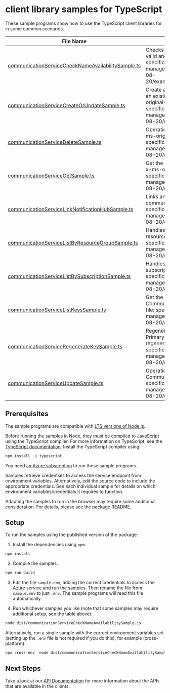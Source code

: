 # client library samples for TypeScript

These sample programs show how to use the TypeScript client libraries for in some common scenarios.

| **File Name**                                                                                         | **Description**                                                                                                                                                                                                                                        |
| ----------------------------------------------------------------------------------------------------- | ------------------------------------------------------------------------------------------------------------------------------------------------------------------------------------------------------------------------------------------------------ |
| [communicationServiceCheckNameAvailabilitySample.ts][communicationservicechecknameavailabilitysample] | Checks that the CommunicationService name is valid and is not already in use. x-ms-original-file: specification/communication/resource-manager/Microsoft.Communication/stable/2020-08-20/examples/checkNameAvailabilityAvailable.json                  |
| [communicationServiceCreateOrUpdateSample.ts][communicationservicecreateorupdatesample]               | Create a new CommunicationService or update an existing CommunicationService. x-ms-original-file: specification/communication/resource-manager/Microsoft.Communication/stable/2020-08-20/examples/createOrUpdate.json                                  |
| [communicationServiceDeleteSample.ts][communicationservicedeletesample]                               | Operation to delete a CommunicationService. x-ms-original-file: specification/communication/resource-manager/Microsoft.Communication/stable/2020-08-20/examples/delete.json                                                                            |
| [communicationServiceGetSample.ts][communicationservicegetsample]                                     | Get the CommunicationService and its properties. x-ms-original-file: specification/communication/resource-manager/Microsoft.Communication/stable/2020-08-20/examples/get.json                                                                          |
| [communicationServiceLinkNotificationHubSample.ts][communicationservicelinknotificationhubsample]     | Links an Azure Notification Hub to this communication service. x-ms-original-file: specification/communication/resource-manager/Microsoft.Communication/stable/2020-08-20/examples/linkNotificationHub.json                                            |
| [communicationServiceListByResourceGroupSample.ts][communicationservicelistbyresourcegroupsample]     | Handles requests to list all resources in a resource group. x-ms-original-file: specification/communication/resource-manager/Microsoft.Communication/stable/2020-08-20/examples/listByResourceGroup.json                                               |
| [communicationServiceListBySubscriptionSample.ts][communicationservicelistbysubscriptionsample]       | Handles requests to list all resources in a subscription. x-ms-original-file: specification/communication/resource-manager/Microsoft.Communication/stable/2020-08-20/examples/listBySubscription.json                                                  |
| [communicationServiceListKeysSample.ts][communicationservicelistkeyssample]                           | Get the access keys of the CommunicationService resource. x-ms-original-file: specification/communication/resource-manager/Microsoft.Communication/stable/2020-08-20/examples/listKeys.json                                                            |
| [communicationServiceRegenerateKeySample.ts][communicationserviceregeneratekeysample]                 | Regenerate CommunicationService access key. PrimaryKey and SecondaryKey cannot be regenerated at the same time. x-ms-original-file: specification/communication/resource-manager/Microsoft.Communication/stable/2020-08-20/examples/regenerateKey.json |
| [communicationServiceUpdateSample.ts][communicationserviceupdatesample]                               | Operation to update an existing CommunicationService. x-ms-original-file: specification/communication/resource-manager/Microsoft.Communication/stable/2020-08-20/examples/update.json                                                                  |

## Prerequisites

The sample programs are compatible with [LTS versions of Node.js](https://nodejs.org/about/releases/).

Before running the samples in Node, they must be compiled to JavaScript using the TypeScript compiler. For more information on TypeScript, see the [TypeScript documentation][typescript]. Install the TypeScript compiler using:

```bash
npm install -g typescript
```

You need [an Azure subscription][freesub] to run these sample programs.

Samples retrieve credentials to access the service endpoint from environment variables. Alternatively, edit the source code to include the appropriate credentials. See each individual sample for details on which environment variables/credentials it requires to function.

Adapting the samples to run in the browser may require some additional consideration. For details, please see the [package README][package].

## Setup

To run the samples using the published version of the package:

1. Install the dependencies using `npm`:

```bash
npm install
```

2. Compile the samples:

```bash
npm run build
```

3. Edit the file `sample.env`, adding the correct credentials to access the Azure service and run the samples. Then rename the file from `sample.env` to just `.env`. The sample programs will read this file automatically.

4. Run whichever samples you like (note that some samples may require additional setup, see the table above):

```bash
node dist/communicationServiceCheckNameAvailabilitySample.js
```

Alternatively, run a single sample with the correct environment variables set (setting up the `.env` file is not required if you do this), for example (cross-platform):

```bash
npx cross-env  node dist/communicationServiceCheckNameAvailabilitySample.js
```

## Next Steps

Take a look at our [API Documentation][apiref] for more information about the APIs that are available in the clients.

[communicationservicechecknameavailabilitysample]: https://github.com/Azure/azure-sdk-for-js/blob/main/sdk/communication/arm-communication/samples/v3/typescript/src/communicationServiceCheckNameAvailabilitySample.ts
[communicationservicecreateorupdatesample]: https://github.com/Azure/azure-sdk-for-js/blob/main/sdk/communication/arm-communication/samples/v3/typescript/src/communicationServiceCreateOrUpdateSample.ts
[communicationservicedeletesample]: https://github.com/Azure/azure-sdk-for-js/blob/main/sdk/communication/arm-communication/samples/v3/typescript/src/communicationServiceDeleteSample.ts
[communicationservicegetsample]: https://github.com/Azure/azure-sdk-for-js/blob/main/sdk/communication/arm-communication/samples/v3/typescript/src/communicationServiceGetSample.ts
[communicationservicelinknotificationhubsample]: https://github.com/Azure/azure-sdk-for-js/blob/main/sdk/communication/arm-communication/samples/v3/typescript/src/communicationServiceLinkNotificationHubSample.ts
[communicationservicelistbyresourcegroupsample]: https://github.com/Azure/azure-sdk-for-js/blob/main/sdk/communication/arm-communication/samples/v3/typescript/src/communicationServiceListByResourceGroupSample.ts
[communicationservicelistbysubscriptionsample]: https://github.com/Azure/azure-sdk-for-js/blob/main/sdk/communication/arm-communication/samples/v3/typescript/src/communicationServiceListBySubscriptionSample.ts
[communicationservicelistkeyssample]: https://github.com/Azure/azure-sdk-for-js/blob/main/sdk/communication/arm-communication/samples/v3/typescript/src/communicationServiceListKeysSample.ts
[communicationserviceregeneratekeysample]: https://github.com/Azure/azure-sdk-for-js/blob/main/sdk/communication/arm-communication/samples/v3/typescript/src/communicationServiceRegenerateKeySample.ts
[communicationserviceupdatesample]: https://github.com/Azure/azure-sdk-for-js/blob/main/sdk/communication/arm-communication/samples/v3/typescript/src/communicationServiceUpdateSample.ts
[apiref]: https://docs.microsoft.com/javascript/api/@azure/arm-communication?view=azure-node-preview
[freesub]: https://azure.microsoft.com/free/
[package]: https://github.com/Azure/azure-sdk-for-js/tree/main/sdk/communication/arm-communication/README.md
[typescript]: https://www.typescriptlang.org/docs/home.html
